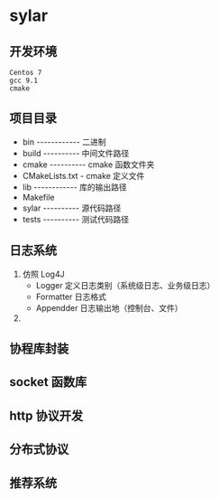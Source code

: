 # sylar

## 开发环境
    Centos 7
    gcc 9.1 
    cmake 

## 项目目录
- bin ------------ 二进制
- build ---------- 中间文件路径
- cmake ---------- cmake 函数文件夹
- CMakeLists.txt - cmake 定义文件
- lib ------------ 库的输出路径
- Makefile 
- sylar ---------- 源代码路径
- tests ---------- 测试代码路径

## 日志系统
1. 仿照 Log4J
   - Logger    定义日志类别（系统级日志、业务级日志）
   - Formatter 日志格式
   - Appendder 日志输出地（控制台、文件）
2.  
## 协程库封装

## socket 函数库

## http 协议开发

## 分布式协议

## 推荐系统

## 